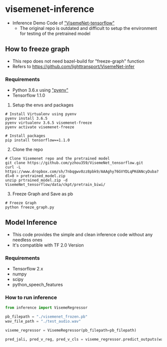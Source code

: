 # visemenet-inference
- Inference Demo Code of ["VisemeNet-tensorflow"](https://github.com/yzhou359/VisemeNet_tensorflow)
    * The original repo is outdated and difficult to setup the environment for testing of the pretrained model

## How to freeze graph
- This repo does not need bazel-build for "freeze-graph" function
- Refers to https://github.com/lighttransport/VisemeNet-infer

### Requirements
* Python 3.6.x using ["pyenv"](https://github.com/pyenv/pyenv)
* Tensorflow 1.1.0

1. Setup the envs and packages
```shell
# Install Virtualenv using pyenv
pyenv install 3.6.5
pyenv virtualenv 3.6.5 visemenet-freeze
pyenv activate visemenet-freeze
```
```shell
# Install packages
pip install tensorflow==1.1.0
```

2. Clone the repo
```shell
# Clone Visemenet repo and the pretrained model
git clone https://github.com/yzhou359/VisemeNet_tensorflow.git
curl -L https://www.dropbox.com/sh/7nbqgwv0zz8pbk9/AAAghy76GVYDLqPKdANcyDuba?dl=0 > pretrained_model.zip
unzip prtrained_model.zip -d VisemeNet_tensorflow/data/ckpt/pretrain_biwi/
```

3. Freeze Graph and Save as pb
```shell
# Freeze Graph
python freeze_graph.py
```


## Model Inference
- This code provides the simple and clean inference code without any needless ones
- It's compatible with TF 2.0 Version

### Requirements
* Tensorflow 2.x
* numpy
* scipy
* python_speech_features

### How to run inference
```python
from inference import VisemeRegressor

pb_filepath = "./visemenet_frozen.pb"
wav_file_path = "./test_audio.wav"

viseme_regressor = VisemeRegressor(pb_filepath=pb_filepath)

pred_jali, pred_v_reg, pred_v_cls = viseme_regressor.predict_outputs(wav_file_path=wav_file_path)
```
